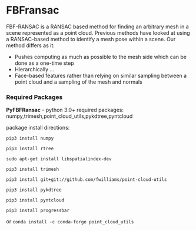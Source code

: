 # FBFransac
FBF-RANSAC is a RANSAC based method for finding an arbitrary mesh in a scene
represented as a point cloud. Previous methods have looked at using a
RANSAC-based method to identify a mesh pose within a scene. Our method differs as it:
* Pushes computing as much as possible to the mesh side which can be done as a one-time step
* Hierarchically ...
* Face-based features rather than relying on similar sampling between a point cloud
and a sampling of the mesh and normals


### Required Packages

**PyFBFRansac**  - python 3.0+
required packages: numpy,trimesh,point_cloud_utils,pykdtree,pyntcloud

package install directions:

`pip3 install numpy`

`pip3 install rtree`

`sudo apt-get install libspatialindex-dev`

`pip3 install trimesh`

`pip3 install git+git://github.com/fwilliams/point-cloud-utils`

`pip3 install pykdtree`

`pip3 install pyntcloud`

`pip3 install progressbar`

or `conda install -c conda-forge point_cloud_utils`


